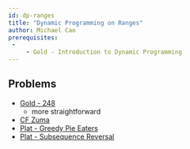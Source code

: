```yaml
---
id: dp-ranges
title: "Dynamic Programming on Ranges"
author: Michael Cao
prerequisites: 
 - 
     - Gold - Introduction to Dynamic Programming
---
```


<!-- END DESCRIPTION -->

## Problems

 * [Gold - 248](http://www.usaco.org/index.php?page=viewproblem2&cpid=647)
   * more straightforward
 * [CF Zuma](https://codeforces.com/problemset/problem/607/B)
 * [Plat - Greedy Pie Eaters](http://www.usaco.org/index.php?page=viewproblem2&cpid=972)
 * [Plat - Subsequence Reversal](http://www.usaco.org/index.php?page=viewproblem2&cpid=698)